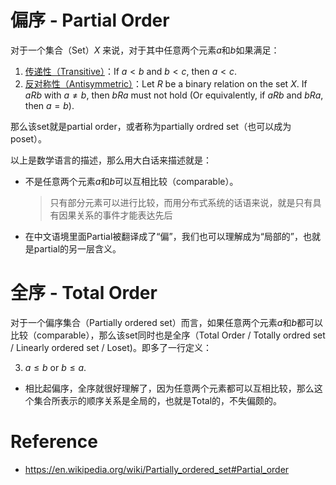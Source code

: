 # 偏序 - Partial Order

对于一个集合（Set）$X$ 来说，对于其中任意两个元素$a$和$b$如果满足：

1. <u>传递性（Transitive）</u>：If $a < b$ and $b < c$, then $a < c$.
2. <u>反对称性（Antisymmetric）</u>：Let $R$ be a binary relation on the set $X$. If $a R b$ with $a \neq b$, then $b R a$ must not hold (Or equivalently, if $aRb$ and $bRa$, then $a = b$).

那么该set就是partial order，或者称为partially ordred set（也可以成为poset）。

以上是数学语言的描述，那么用大白话来描述就是：

* 不是任意两个元素$a$和$b$可以互相比较（comparable）。

    > 只有部分元素可以进行比较，而用分布式系统的话语来说，就是只有具有因果关系的事件才能表达先后
* 在中文语境里面Partial被翻译成了“偏”，我们也可以理解成为“局部的”，也就是partial的另一层含义。

# 全序 - Total Order

对于一个偏序集合（Partially ordered set）而言，如果任意两个元素$a$和$b$都可以比较（comparable），那么该set同时也是全序（Total Order / Totally ordred set / Linearly ordered set / Loset)。即多了一行定义：

3. $a \leq b$ or $b \leq a$.

* 相比起偏序，全序就很好理解了，因为任意两个元素都可以互相比较，那么这个集合所表示的顺序关系是全局的，也就是Total的，不失偏颇的。

# Reference

* https://en.wikipedia.org/wiki/Partially_ordered_set#Partial_order